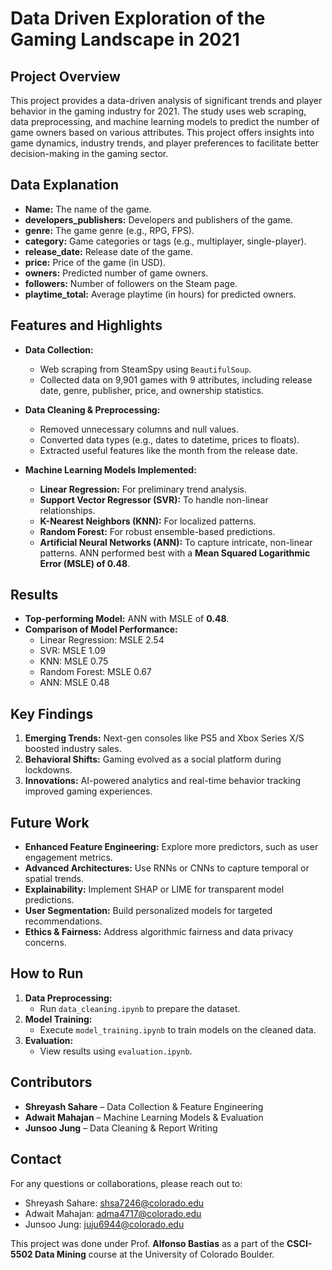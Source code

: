# Data Driven Exploration of the Gaming Landscape in 2021

## Project Overview  
This project provides a data-driven analysis of significant trends and player behavior in the gaming industry for 2021. The study uses web scraping, data preprocessing, and machine learning models to predict the number of game owners based on various attributes. This project offers insights into game dynamics, industry trends, and player preferences to facilitate better decision-making in the gaming sector.

## Data Explanation  
- **Name:** The name of the game.  
- **developers_publishers:** Developers and publishers of the game.  
- **genre:** The game genre (e.g., RPG, FPS).  
- **category:** Game categories or tags (e.g., multiplayer, single-player).  
- **release_date:** Release date of the game.  
- **price:** Price of the game (in USD).  
- **owners:** Predicted number of game owners.  
- **followers:** Number of followers on the Steam page.  
- **playtime_total:** Average playtime (in hours) for predicted owners.

## Features and Highlights  
- **Data Collection:**  
  - Web scraping from SteamSpy using `BeautifulSoup`.
  - Collected data on 9,901 games with 9 attributes, including release date, genre, publisher, price, and ownership statistics.

- **Data Cleaning & Preprocessing:**  
  - Removed unnecessary columns and null values.
  - Converted data types (e.g., dates to datetime, prices to floats).
  - Extracted useful features like the month from the release date.

- **Machine Learning Models Implemented:**  
  - **Linear Regression:** For preliminary trend analysis.  
  - **Support Vector Regressor (SVR):** To handle non-linear relationships.  
  - **K-Nearest Neighbors (KNN):** For localized patterns.  
  - **Random Forest:** For robust ensemble-based predictions.  
  - **Artificial Neural Networks (ANN):** To capture intricate, non-linear patterns. ANN performed best with a **Mean Squared Logarithmic Error (MSLE) of 0.48**.

## Results  
- **Top-performing Model:** ANN with MSLE of **0.48**.  
- **Comparison of Model Performance:**  
  - Linear Regression: MSLE 2.54  
  - SVR: MSLE 1.09  
  - KNN: MSLE 0.75  
  - Random Forest: MSLE 0.67  
  - ANN: MSLE 0.48  

## Key Findings  
1. **Emerging Trends:** Next-gen consoles like PS5 and Xbox Series X/S boosted industry sales.
2. **Behavioral Shifts:** Gaming evolved as a social platform during lockdowns.
3. **Innovations:** AI-powered analytics and real-time behavior tracking improved gaming experiences.

## Future Work  
- **Enhanced Feature Engineering:** Explore more predictors, such as user engagement metrics.  
- **Advanced Architectures:** Use RNNs or CNNs to capture temporal or spatial trends.  
- **Explainability:** Implement SHAP or LIME for transparent model predictions.  
- **User Segmentation:** Build personalized models for targeted recommendations.  
- **Ethics & Fairness:** Address algorithmic fairness and data privacy concerns.

## How to Run
1. **Data Preprocessing:**  
   - Run `data_cleaning.ipynb` to prepare the dataset.
2. **Model Training:**  
   - Execute `model_training.ipynb` to train models on the cleaned data.
3. **Evaluation:**  
   - View results using `evaluation.ipynb`.

## Contributors  
- **Shreyash Sahare** – Data Collection & Feature Engineering  
- **Adwait Mahajan** – Machine Learning Models & Evaluation  
- **Junsoo Jung** – Data Cleaning & Report Writing  

## Contact  
For any questions or collaborations, please reach out to:  
- Shreyash Sahare: shsa7246@colorado.edu  
- Adwait Mahajan: adma4717@colorado.edu  
- Junsoo Jung: juju6944@colorado.edu

This project was done under Prof. **Alfonso Bastias** as a part of the **CSCI-5502 Data Mining** course at the University of Colorado Boulder.
